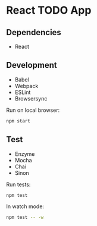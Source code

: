 # React TODO App

## Dependencies

- React

## Development

- Babel
- Webpack
- ESLint
- Browsersync

Run on local browser:

```sh
npm start
```

## Test

- Enzyme
- Mocha
- Chai
- Sinon

Run tests:

```sh
npm test
```

In watch mode:

```sh
npm test -- -w
```
